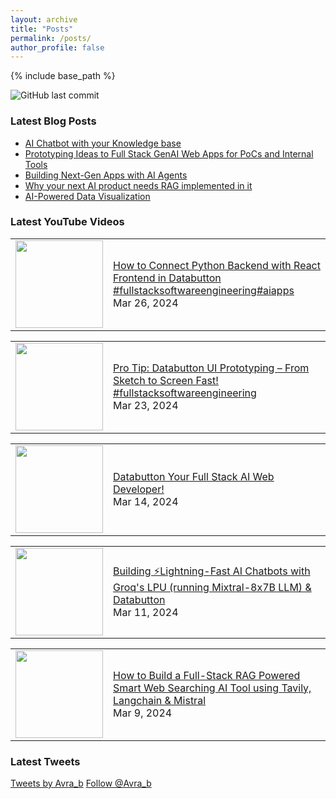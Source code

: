 ```yaml
---
layout: archive
title: "Posts"
permalink: /posts/
author_profile: false
--- 
```

{% include base_path %}



![GitHub last commit](https://img.shields.io/github/last-commit/AvratanuBiswas/AvratanuBiswas.github.io/master)


### Latest Blog Posts 

<!-- BLOG-POST-LIST:START -->
- [AI Chatbot with your Knowledge base](https://medium.com/databutton/ai-chatbot-with-your-knowledge-base-0390c8c6e5d8?source=rss-bf79cad6afa1------2)
- [Prototyping Ideas to Full Stack GenAI Web Apps for PoCs and Internal Tools](https://medium.com/databutton/prototyping-ideas-to-full-stack-genai-web-apps-for-pocs-and-internal-tools-1743bf260916?source=rss-bf79cad6afa1------2)
- [Building Next-Gen Apps with AI Agents](https://medium.com/databutton/building-next-gen-apps-with-ai-agents-f18551c71218?source=rss-bf79cad6afa1------2)
- [Why your next AI product needs RAG implemented in it](https://medium.com/databutton/why-your-next-ai-product-needs-rag-implemented-in-it-9ee22f9770c8?source=rss-bf79cad6afa1------2)
- [AI-Powered Data Visualization](https://medium.com/databutton/ai-powered-data-visualization-134e89d82d99?source=rss-bf79cad6afa1------2)
<!-- BLOG-POST-LIST:END -->

### Latest YouTube Videos

<!-- YOUTUBE:START --><table><tr><td><a href="https://www.youtube.com/watch?v=gD2rVaAgUEM"><img width="140px" src="https://i.ytimg.com/vi/gD2rVaAgUEM/mqdefault.jpg"></a></td>
<td><a href="https://www.youtube.com/watch?v=gD2rVaAgUEM">How to Connect Python Backend with React Frontend in Databutton #fullstacksoftwareengineering#aiapps</a><br/>Mar 26, 2024</td></tr></table>
<table><tr><td><a href="https://www.youtube.com/watch?v=um8K4utubZM"><img width="140px" src="https://i.ytimg.com/vi/um8K4utubZM/mqdefault.jpg"></a></td>
<td><a href="https://www.youtube.com/watch?v=um8K4utubZM">Pro Tip: Databutton UI Prototyping – From Sketch to Screen Fast! #fullstacksoftwareengineering</a><br/>Mar 23, 2024</td></tr></table>
<table><tr><td><a href="https://www.youtube.com/watch?v=KPik6zZnNsA"><img width="140px" src="https://i.ytimg.com/vi/KPik6zZnNsA/mqdefault.jpg"></a></td>
<td><a href="https://www.youtube.com/watch?v=KPik6zZnNsA">Databutton Your Full Stack AI Web Developer!</a><br/>Mar 14, 2024</td></tr></table>
<table><tr><td><a href="https://www.youtube.com/watch?v=RmmaDBe78Dc"><img width="140px" src="https://i.ytimg.com/vi/RmmaDBe78Dc/mqdefault.jpg"></a></td>
<td><a href="https://www.youtube.com/watch?v=RmmaDBe78Dc">Building ⚡️Lightning-Fast AI Chatbots with Groq&#39;s LPU &lpar;running Mixtral-8x7B LLM&rpar; &amp; Databutton</a><br/>Mar 11, 2024</td></tr></table>
<table><tr><td><a href="https://www.youtube.com/watch?v=rwJNtOQVaRY"><img width="140px" src="https://i.ytimg.com/vi/rwJNtOQVaRY/mqdefault.jpg"></a></td>
<td><a href="https://www.youtube.com/watch?v=rwJNtOQVaRY">How to Build a Full-Stack RAG Powered Smart Web Searching AI Tool using Tavily, Langchain &amp; Mistral</a><br/>Mar 9, 2024</td></tr></table>
<!-- YOUTUBE:END -->


### Latest Tweets

<a class="twitter-timeline" data-width="600" data-height="1000" data-dnt="true" data-theme="light" href="https://twitter.com/Avra_b?ref_src=twsrc%5Etfw">Tweets by Avra_b</a> <script async src="https://platform.twitter.com/widgets.js" charset="utf-8" ></script>
<a href="https://twitter.com/Avra_b?ref_src=twsrc%5Etfw" class="twitter-follow-button" data-show-count="true">Follow @Avra_b</a><script async src="https://platform.twitter.com/widgets.js" charset="utf-8"></script>
